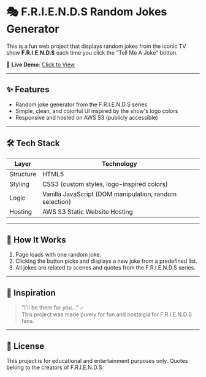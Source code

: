 # 🎭 F.R.I.E.N.D.S Random Jokes Generator

This is a fun web project that displays random jokes from the iconic TV show **F.R.I.E.N.D.S** each time you click the "Tell Me A Joke" button.

🔗 **Live Demo**: [Click to View](https://shino-bucket-v2.s3.ap-south-1.amazonaws.com/random-jokes/friends-jokes.html)

---

## ✨ Features

- Random joke generator from the F.R.I.E.N.D.S series
- Simple, clean, and colorful UI inspired by the show's logo colors
- Responsive and hosted on AWS S3 (publicly accessible)

---

## 🛠️ Tech Stack

| Layer         | Technology              |
|---------------|--------------------------|
| Structure     | HTML5                   |
| Styling       | CSS3 (custom styles, logo-inspired colors) |
| Logic         | Vanilla JavaScript (DOM manipulation, random selection) |
| Hosting       | AWS S3 Static Website Hosting |

---

## 🚀 How It Works

1. Page loads with one random joke.
2. Clicking the button picks and displays a new joke from a predefined list.
3. All jokes are related to scenes and quotes from the F.R.I.E.N.D.S series.

---

## 🧠 Inspiration

> "I'll be there for you..." 🎶  
This project was made purely for fun and nostalgia for F.R.I.E.N.D.S fans.

---

## 📜 License

This project is for educational and entertainment purposes only. Quotes belong to the creators of F.R.I.E.N.D.S.
